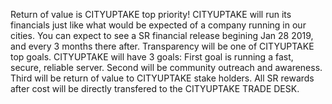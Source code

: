 Return of value is CITYUPTAKE top priority! CITYUPTAKE will run its financials just like what would be expected of a company running in our cities. You can expect to see a SR financial release begining Jan 28 2019, and every 3 months there after. Transparency will be one of CITYUPTAKE top goals. CITYUPTAKE will have 3 goals: First goal is running a fast, secure, reliable server. Second will be community outreach and awareness. Third will be return of value to CITYUPTAKE stake holders. All SR rewards after cost will be directly transfered to the CITYUPTAKE TRADE DESK.
	

